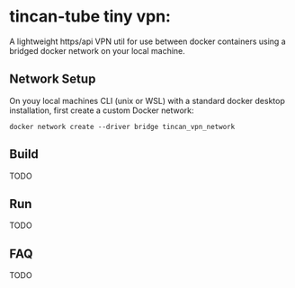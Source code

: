 # tincan-tube tiny vpn: 
A lightweight https/api VPN util for use between docker containers using a bridged docker network on your local machine.

## Network Setup
On youy local machines CLI (unix or WSL) with a standard docker desktop installation, first create a custom Docker network:
```
docker network create --driver bridge tincan_vpn_network
```

## Build
TODO

## Run
TODO

## FAQ
TODO